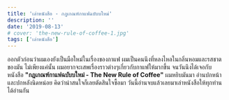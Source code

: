 ```yaml
---
title: 'เล่าหนังสือ - กฎเกณฑ์กาแฟฉบับบใหม่'
description: ''
date: '2019-08-13'
# cover: 'the-new-rule-of-coffee-1.jpg'
tags: ['เล่าหนังสือ']
---
```


ออกตัวก่อนว่าผมเองยังเป็นมือใหม่ในเรื่องของกาแฟ ผมเป็นคนนึงที่หลงไหลในกลิ่นหอมและรสชาตของมัน ไม่เพียงแค่นั้น ผมอยากจะเสพเรื่องราวต่างๆเกี่ยวกับกาแฟให้มากขึ้น จนวันนึงได้เจอกับหนังสือ **"กฎเกณฑ์กาแฟฉบับบใหม่ - The New Rule of Coffee"** ผมหยิบมันมา อ่านปกหน้าและปกหลังนิดหน่อย คิดว่าน่าสนใจก็เลยตัดสินใจซื้อมา วันนี้อ่านจบแล้วเลยมาเล่าหนังสือให้ทุกท่านได้อ่านกัน

